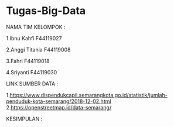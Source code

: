 # Tugas-Big-Data


NAMA TIM KELOMPOK :
    
  1.Ibnu Kahfi F44119027
 
  2.Anggi Titania F44119008
 
  3.Fahri F44119018

  4.Sriyanti F44119030  
  
  

LINK SUMBER DATA :
 
1.https://www.dispendukcapil.semarangkota.go.id/statistik/jumlah-penduduk-kota-semarang/2018-12-02.html
2.https://openstreetmap.id/data-semarang/




KESIMPULAN :
  
